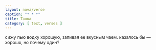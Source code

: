 ```yaml
---
layout: nova/verse
caption: "* * *"
title: Танка
category: [ text, verses ]
---
```

сижу пью водку хорошую,
запивая ее вкусным чаем.
казалось бы — хорошо,
но почему один?
